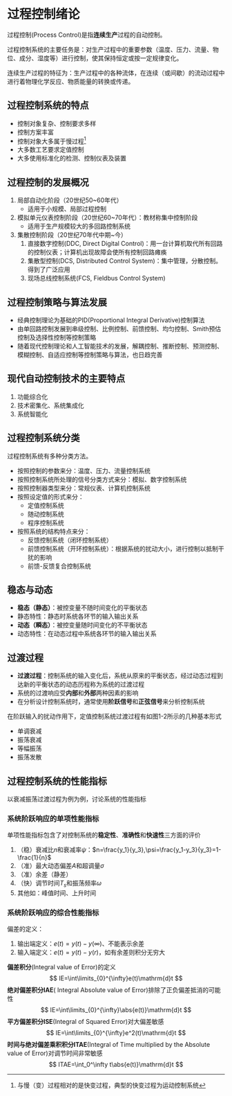 # 过程控制绪论

过程控制(Process Control)是指**连续生产**过程的自动控制。

过程控制系统的主要任务是：对生产过程中的重要参数（温度、压力、流量、物位、成分、湿度等）进行控制，使其保持恒定或按一定规律变化。

连续生产过程的特征为：生产过程中的各种流体，在连续（或间歇）的流动过程中进行着物理化学反应、物质能量的转换或传递。

## 过程控制系统的特点

- 控制对象复杂、控制要求多样
- 控制方案丰富
- 控制对象大多属于慢过程[^慢过程]
- 大多数工艺要求定值控制
- 大多使用标准化的检测、控制仪表及装置

[^慢过程]: 与慢（变）过程相对的是快变过程，典型的快变过程为运动控制系统

## 过程控制的发展概况

1. 局部自动化阶段（20世纪50~60年代）
   - 适用于小规模、局部过程控制
2. 模拟单元仪表控制阶段（20世纪60~70年代）：教材称集中控制阶段
   - 适用于生产规模较大的多回路控制系统
3. 集散控制阶段（20世纪70年代中期~今）
   1. 直接数字控制(DDC, Direct Digital Control)：用一台计算机取代所有回路的控制仪表；计算机出现故障会使所有控制回路瘫痪
   2. 集散型控制(DCS, Distributed Control System)：集中管理，分散控制。得到了广泛应用
   3. 现场总线控制系统(FCS, Fieldbus Control System)

## 过程控制策略与算法发展

- 经典控制理论为基础的PID(Proportional Integral Derivative)控制算法
- 由单回路控制发展到串级控制、比例控制、前馈控制、均匀控制、Smith预估控制及选择性控制等控制策略
- 随着现代控制理论和人工智能技术的发展，解耦控制、推断控制、预测控制、模糊控制、自适应控制等控制策略与算法，也日趋完善

## 现代自动控制技术的主要特点

1. 功能综合化
2. 技术密集化、系统集成化
3. 系统智能化

## 过程控制系统分类

过程控制系统有多种分类方法。

- 按照控制的参数来分：温度、压力、流量控制系统
- 按照控制系统所处理的信号分类方式来分：模拟、数字控制系统
- 按照控制器类型来分：常规仪表、计算机控制系统
- 按照设定值的形式来分：
  - 定值控制系统
  - 随动控制系统
  - 程序控制系统
- 按照系统的结构特点来分：
  - 反馈控制系统（闭环控制系统）
  - 前馈控制系统（开环控制系统）：根据系统的扰动大小，进行控制以抵制干扰的影响
  - 前馈-反馈复合控制系统

## 稳态与动态

- **稳态（静态）**：被控变量不随时间变化的平衡状态
- 静态特性：静态时系统各环节的输入输出关系
- **动态（瞬态）**：被控变量随时间变化的不平衡状态
- 动态特性：在动态过程中系统各环节的输入输出关系

## 过渡过程

- **过渡过程**：控制系统的输入变化后，系统从原来的平衡状态，经过动态过程到达新的平衡状态的动态历程称为系统的过渡过程
- 系统的过渡响应受**内部**和**外部**两种因素的影响
- 在分析设计控制系统时，通常使用**阶跃信号**和**正弦信号**来分析控制系统

在阶跃输入的扰动作用下，定值控制系统过渡过程有如图1-2所示的几种基本形式

- 单调衰减
- 振荡衰减
- 等幅振荡
- 振荡发散

## 过程控制系统的性能指标

以衰减振荡过渡过程为例为例，讨论系统的性能指标

### 系统阶跃响应的单项性能指标

单项性能指标包含了对控制系统的**稳定性**、**准确性**和**快速性**三方面的评价

1. （稳）衰减比$n$和衰减率$\psi$：$n=\frac{y_1}{y_3},\psi=\frac{y_1-y_3}{y_3}=1-\frac{1}{n}$
2. （准）最大动态偏差$A$和超调量$\sigma$
3. （准）余差（静差）
4. （快）调节时间$T_s$和振荡频率$\omega$
5. 其他如：峰值时间、上升时间

### 系统阶跃响应的综合性能指标

偏差的定义：

1. 输出端定义：$e(t)=y(t)-y(\infty)$、不能表示余差
2. 输入端定义：$e(t)=y(t)-y(r)$，如有余差则积分无穷大

**偏差积分**(Integral value of Error)的定义
$$
IE=\int\limits_{0}^{\infty}e(t)\mathrm{d}t
$$
**绝对偏差积分IAE**( Integral Absolute value of Error)排除了正负偏差抵消的可能性
$$
IE=\int\limits_{0}^{\infty}\abs{e(t)}\mathrm{d}t
$$
**平方偏差积分ISE**(Integral of Squared Error)对大偏差敏感
$$
IE=\int\limits_{0}^{\infty}e^2(t)\mathrm{d}t
$$
**时间与绝对偏差乘积积分ITAE**(Integral of Time multiplied by the Absolute value of Error)对调节时间非常敏感
$$
ITAE=\int_0^\infty t\abs{e(t)}\mathrm{d}t
$$
















